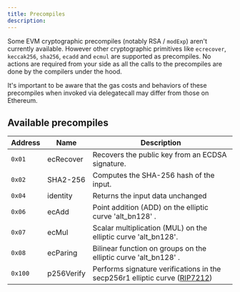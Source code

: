 ```yaml
---
title: Precompiles
description:
---
```


Some EVM cryptographic precompiles (notably RSA / `modExp`) aren't currently available.
However other cryptographic primitives like `ecrecover`, `keccak256`, `sha256`, `ecadd` and `ecmul` are supported as precompiles.
No actions are required from your side as all the calls to the precompiles are done by the compilers under the hood.

It's important to be aware that the gas costs and behaviors of these precompiles when invoked via delegatecall may differ from those on Ethereum.

## Available precompiles

| Address | Name | Description |
|---------|------|-------------|
|  `0x01` | ecRecover  | Recovers the public key from an ECDSA signature.           |
|  `0x02` | SHA2-256   | Computes the SHA-256 hash of the input.            |
|  `0x04` | identity   | Returns the input data unchanged            |
|  `0x06` | ecAdd      | Point addition (ADD) on the elliptic curve 'alt_bn128' .          |
|  `0x07` | ecMul      | Scalar multiplication (MUL) on the elliptic curve 'alt_bn128'.           |
|  `0x08` | ecParing   | Bilinear function on groups on the elliptic curve 'alt_bn128' .           |
| `0x100` | p256Verify | Performs signature verifications in the secp256r1 elliptic curve ([RIP7212](https://github.com/ethereum/RIPs/blob/master/RIPS/rip-7212.md))            |
